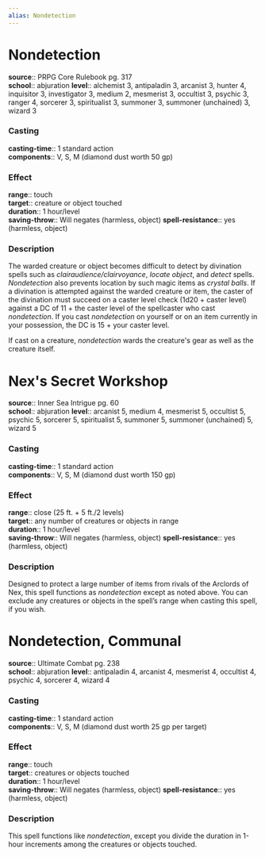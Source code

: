 ```yaml
---
alias: Nondetection
---
```


# Nondetection 

**source**:: PRPG Core Rulebook pg. 317  
**school**:: abjuration
**level**:: alchemist 3, antipaladin 3, arcanist 3, hunter 4, inquisitor 3, investigator 3, medium 2, mesmerist 3, occultist 3, psychic 3, ranger 4, sorcerer 3, spiritualist 3, summoner 3, summoner (unchained) 3, wizard 3

### Casting 

**casting-time**:: 1 standard action  
**components**:: V, S, M (diamond dust worth 50 gp)

### Effect 

**range**:: touch  
**target**:: creature or object touched  
**duration**:: 1 hour/level  
**saving-throw**:: Will negates (harmless, object)
**spell-resistance**:: yes (harmless, object)

### Description 

The warded creature or object becomes difficult to detect by divination spells such as *clairaudience/clairvoyance*, *locate object*, and *detect* spells. *Nondetection* also prevents location by such magic items as *crystal balls*. If a divination is attempted against the warded creature or item, the caster of the divination must succeed on a caster level check (1d20 + caster level) against a DC of 11 + the caster level of the spellcaster who cast *nondetection*. If you cast *nondetection* on yourself or on an item currently in your possession, the DC is 15 + your caster level.  
  
If cast on a creature, *nondetection* wards the creature's gear as well as the creature itself.

# Nex's Secret Workshop 

**source**:: Inner Sea Intrigue pg. 60  
**school**:: abjuration
**level**:: arcanist 5, medium 4, mesmerist 5, occultist 5, psychic 5, sorcerer 5, spiritualist 5, summoner 5, summoner (unchained) 5, wizard 5

### Casting 

**casting-time**:: 1 standard action  
**components**:: V, S, M (diamond dust worth 150 gp)

### Effect 

**range**:: close (25 ft. + 5 ft./2 levels)  
**target**:: any number of creatures or objects in range  
**duration**:: 1 hour/level  
**saving-throw**:: Will negates (harmless, object)
**spell-resistance**:: yes (harmless, object)

### Description 

Designed to protect a large number of items from rivals of the Arclords of Nex, this spell functions as *nondetection* except as noted above. You can exclude any creatures or objects in the spell’s range when casting this spell, if you wish.

# Nondetection, Communal 

**source**:: Ultimate Combat pg. 238  
**school**:: abjuration
**level**:: antipaladin 4, arcanist 4, mesmerist 4, occultist 4, psychic 4, sorcerer 4, wizard 4

### Casting 

**casting-time**:: 1 standard action  
**components**:: V, S, M (diamond dust worth 25 gp per target)

### Effect 

**range**:: touch  
**target**:: creatures or objects touched  
**duration**:: 1 hour/level  
**saving-throw**:: Will negates (harmless, object)
**spell-resistance**:: yes (harmless, object)

### Description 

This spell functions like *nondetection*, except you divide the duration in 1-hour increments among the creatures or objects touched.
